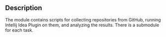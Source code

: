 ## Description

The module contains scripts for collecting repositories from GitHub, running Intellij Idea Plugin on them, and analyzing the results.
There is a submodule for each task. 
